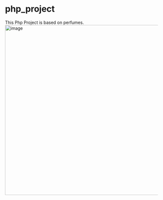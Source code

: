 # php_project
This Php Project is based on perfumes.
<img width="559" alt="image" src="https://github.com/user-attachments/assets/4268c50f-6020-4dd8-ad07-5100a6fcb057" />
